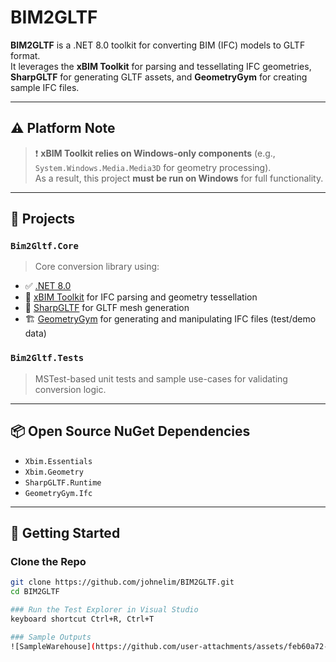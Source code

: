 # BIM2GLTF

**BIM2GLTF** is a .NET 8.0 toolkit for converting BIM (IFC) models to GLTF format.  
It leverages the **xBIM Toolkit** for parsing and tessellating IFC geometries, **SharpGLTF** for generating GLTF assets, and **GeometryGym** for creating sample IFC files.

---
## ⚠️ Platform Note

> ❗ **xBIM Toolkit relies on Windows-only components** (e.g., `System.Windows.Media.Media3D` for geometry processing).  
> As a result, this project **must be run on Windows** for full functionality.

---

## 📁 Projects

### `Bim2Gltf.Core`
> Core conversion library using:

- ✅ [.NET 8.0](https://dotnet.microsoft.com/)
- 🧰 [xBIM Toolkit](https://github.com/xBimTeam/XbimEssentials) for IFC parsing and geometry tessellation
- 🧩 [SharpGLTF](https://github.com/vpenades/SharpGLTF) for GLTF mesh generation
- 🏗️ [GeometryGym](https://github.com/jmirtsch/GeometryGymIFC) for generating and manipulating IFC files (test/demo data)

### `Bim2Gltf.Tests`
> MSTest-based unit tests and sample use-cases for validating conversion logic.

---

## 📦 Open Source NuGet Dependencies

- `Xbim.Essentials`
- `Xbim.Geometry`
- `SharpGLTF.Runtime`
- `GeometryGym.Ifc`

---

## 🚀 Getting Started

### Clone the Repo

```bash
git clone https://github.com/johnelim/BIM2GLTF.git
cd BIM2GLTF

### Run the Test Explorer in Visual Studio
keyboard shortcut Ctrl+R, Ctrl+T

### Sample Outputs
![SampleWarehouse](https://github.com/user-attachments/assets/feb60a72-92e6-435b-8250-30de5de65005)
